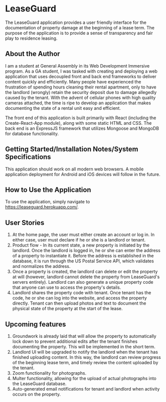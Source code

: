 # LeaseGuard

The LeaseGuard application provides a user friendly interface for the documentation of property damage at the beginning of a lease term. The purpose of the application is to provide a sense of transparency and fair play to residence leasing.

## About the Author

I am a student at General Assembly in its Web Development Immersive program. As a GA student, I was tasked with creating and deploying a web application that uses decoupled front and back end frameworks to deliver content quickly and efficiently. Many people have experienced the frustration of spending hours cleaning their rental apartment, only to have the landlord (wrongly) retain the security deposit due to damage allegedly caused by the tenant. With the advent of cellular phones with high quality cameras attached, the time is ripe to develop an application that makes documenting the state of a rental unit easy and efficient. 

The front end of this application is built primarily with React (including the Create-React-App module), along with some static HTML and CSS. The back end is an ExpressJS framework that utilizes Mongoose and MongoDB for database functionality. 

## Getting Started/Installation Notes/System Specifications

This application should work on all modern web browsers. A mobile application deployment for Android and iOS devices will follow in the future.

## How to Use the Application

To use the application, simply navigate to https://leaseguard.herokuapp.com/. 

## User Stories

1. At the home page, the user must either create an account or log in. In either case, user must declare if he or she is a landlord or tenant. 
2. Product flow - In its current state, a new property is initiated by the landlord. Once the landlord is logged in, he or she can enter the address of a property to instantiate it. Before the address is established in the database, it is run through the US Postal Service API, which validates and normalizes the address.
3. Once a property is created, the landlord can delete or edit the property at will (however, landlord cannot delete the property from LeaseGuard's servers entirely). Landlord can also generate a unique property code that anyone can use to access the property's details.  
4. Landlord shares the property code with tenant. Once tenant has the code, he or she can log into the website, and access the property directly. Tenant can then upload photos and text to document the physical state of the property at the start of the lease.

## Upcoming features

1. Groundwork is already laid that will allow the property to automatically lock down to prevent additional edits after the tenant finishes documenting the property. This will be implemented in the short term.
2. Landlord UI will be upgraded to notify the landlord when the tenant has finished uploading content. In this way, the landlord can review progress of the beginning lease term, and timely review the content uploaded by the tenant.
3. Zoom functionality for photographs. 
4. Multer functionality, allowing for the upload of actual photographs into the LeaseGuard database.
5. Auto-generated email notifications for tenant and landlord when activity occurs on the property.
